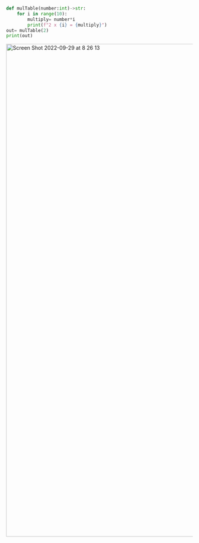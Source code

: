 ```.py

def mulTable(number:int)->str:
    for i in range(10):
        multiply= number*i
        print(f"2 x {i} = {multiply}")
out= mulTable(2)
print(out)
```

<img width="1333" alt="Screen Shot 2022-09-29 at 8 26 13" src="https://user-images.githubusercontent.com/111941990/192907520-5b11f2c9-6d1d-47e3-9d32-1cac3563b278.png">
